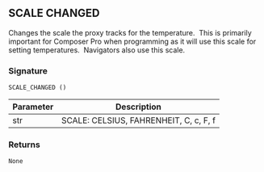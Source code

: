 ## SCALE CHANGED

Changes the scale the proxy tracks for the temperature.  This is primarily important for Composer Pro when programming as it will use this scale for setting temperatures.  Navigators also use this scale. 


### Signature

`SCALE_CHANGED ()` 


| Parameter | Description |
| --- | --- |
| str | SCALE: CELSIUS, FAHRENHEIT, C, c, F, f |
 

### Returns

`None`

